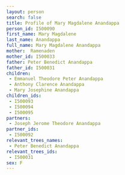 ```yaml
---
layout: person
search: false
title: Profile of Mary Magdalene Anandappa
person_id: I500090
first_name: Mary Magdalene
last_name: Anandappa
full_name: Mary Magdalene Anandappa
mother:  Ramenaden
mother_id: I500033
father: Peter Benedict Anandappa
father_id: I500031
children:
 - Emmanuel Theodore Peter Anandappa
 - Anthony Clarence Anandappa
 - Mary Josephine Anandappa
children_ids:
 - I500093
 - I500094
 - I500095
partners:
 - Joseph Jerome Theodore Anandappa
partner_ids:
 - I500092
relevant_trees_names:
 - Peter Benedict Anandappa
relevant_trees_ids:
 - I500031
sex: F
---
```


